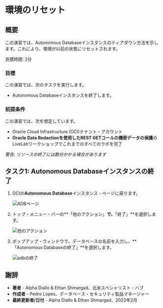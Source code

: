 # 環境のリセット

## 概要

この演習では、Autonomous Databaseインスタンスのティアダウン方法を示します。これにより、環境が以前の状態にリセットされます。

見積時間: 2分

### 目標

この演習では、次のタスクを実行します。

*   Autonomous Databaseインスタンスを終了します。

### 前提条件

この演習では、次を想定しています。

*   Oracle Cloud Infrastructure (OCI)テナント・アカウント
*   **Oracle Data Redactionを使用したREST GETコールの機密データの保護**のLiveLabワークショップでこれまでのすべてのラボを完了

_警告: リソースの終了には数分かかる場合があります_

## タスク1: Autonomous Databaseインスタンスの終了

1.  OCIの**Autonomous Database**インスタンス・ページに戻ります。
    
    ![ADBページ](images/adb-page.png)
    
2.  トップ・メニュー・バーの**「他のアクション」**で、**「終了」**を選択します。
    
    ![他のアクション](images/more-actions.png)
    
3.  ポップアップ・ウィンドウで、データベースの名前を入力し、**「Autonomous Databaseの終了」**を選択します。
    
    ![adbの終了](images/terminate.png)
    

## 謝辞

*   **著者** - Alpha Diallo & Ethan Shmargad、北米スペシャリスト・ハブ
*   **作成者** - Pedro Lopes、データベース・セキュリティ製品マネージャー
*   **最終更新者/日付** - Alpha Diallo & Ethan Shmargad、2023年2月
